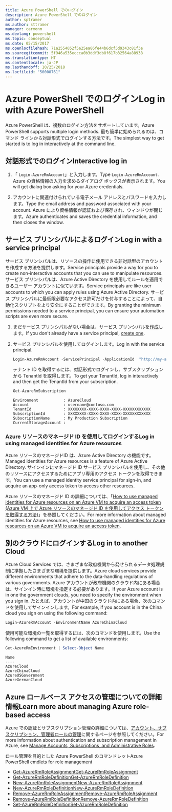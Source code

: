 ```yaml
---
title: Azure PowerShell でのログイン
description: Azure PowerShell でのログイン
author: sptramer
ms.author: sttramer
manager: carmonm
ms.devlang: powershell
ms.topic: conceptual
ms.date: 05/15/2017
ms.openlocfilehash: 71a2554052f5a25ea86fe44b6dcf5d9343c81f3e
ms.sourcegitcommit: 5f946a535eccca0b3ddf3db8f617b32564a88938
ms.translationtype: HT
ms.contentlocale: ja-JP
ms.lasthandoff: 10/25/2018
ms.locfileid: "50000761"
---
```

# <a name="log-in-with-azure-powershell"></a><span data-ttu-id="5a029-103">Azure PowerShell でのログイン</span><span class="sxs-lookup"><span data-stu-id="5a029-103">Log in with Azure PowerShell</span></span>

<span data-ttu-id="5a029-104">Azure PowerShell は、複数のログイン方法をサポートしています。</span><span class="sxs-lookup"><span data-stu-id="5a029-104">Azure PowerShell supports multiple login methods.</span></span> <span data-ttu-id="5a029-105">最も簡単に始められるのは、コマンド ラインから対話形式でログインする方法です。</span><span class="sxs-lookup"><span data-stu-id="5a029-105">The simplest way to get started is to log in interactively at the command line.</span></span>

## <a name="interactive-log-in"></a><span data-ttu-id="5a029-106">対話形式でのログイン</span><span class="sxs-lookup"><span data-stu-id="5a029-106">Interactive log in</span></span>

1. <span data-ttu-id="5a029-107">「 `Login-AzureRmAccount`」と入力します。</span><span class="sxs-lookup"><span data-stu-id="5a029-107">Type `Login-AzureRmAccount`.</span></span> <span data-ttu-id="5a029-108">Azure の資格情報の入力を求めるダイアログ ボックスが表示されます。</span><span class="sxs-lookup"><span data-stu-id="5a029-108">You will get dialog box asking for your Azure credentials.</span></span>

2. <span data-ttu-id="5a029-109">アカウントに関連付けられている電子メール アドレスとパスワードを入力します。</span><span class="sxs-lookup"><span data-stu-id="5a029-109">Type the email address and password associated with your account.</span></span> <span data-ttu-id="5a029-110">Azure により資格情報が認証および保存され、ウィンドウが閉じます。</span><span class="sxs-lookup"><span data-stu-id="5a029-110">Azure authenticates and saves the credential information, and then closes the window.</span></span>

## <a name="log-in-with-a-service-principal"></a><span data-ttu-id="5a029-111">サービス プリンシパルによるログイン</span><span class="sxs-lookup"><span data-stu-id="5a029-111">Log in with a service principal</span></span>

<span data-ttu-id="5a029-112">サービス プリンシパルは、リソースの操作に使用できる非対話型のアカウントを作成する方法を提供します。</span><span class="sxs-lookup"><span data-stu-id="5a029-112">Service principals provide a way for you to create non-interactive accounts that you can use to manipulate resources.</span></span> <span data-ttu-id="5a029-113">サービス プリンシパルは、Azure Active Directory を使用してルールを適用できるユーザー アカウントに似ています。</span><span class="sxs-lookup"><span data-stu-id="5a029-113">Service principals are like user accounts to which you can apply rules using Azure Active Directory.</span></span> <span data-ttu-id="5a029-114">サービス プリンシパルに最低限必要なアクセス許可だけを付与することによって、自動化スクリプトをより安全にすることができます。</span><span class="sxs-lookup"><span data-stu-id="5a029-114">By granting the minimum permissions needed to a service principal, you can ensure your automation scripts are even more secure.</span></span>

1. <span data-ttu-id="5a029-115">まだサービス プリンシパルがない場合は、サービス プリンシパルを[作成](create-azure-service-principal-azureps.md)します。</span><span class="sxs-lookup"><span data-stu-id="5a029-115">If you don't already have a service principal, [create one](create-azure-service-principal-azureps.md).</span></span>

2. <span data-ttu-id="5a029-116">サービス プリンシパルを使用してログインします。</span><span class="sxs-lookup"><span data-stu-id="5a029-116">Log in with the service principal.</span></span>

    ```powershell
    Login-AzureRmAccount -ServicePrincipal -ApplicationId  "http://my-app" -Credential $pscredential -TenantId $tenantid
    ```

    <span data-ttu-id="5a029-117">テナント ID を取得するには、対話形式でログインし、サブスクリプションから TenantId を取得します。</span><span class="sxs-lookup"><span data-stu-id="5a029-117">To get your TenantId, log in interactively and then get the TenantId from your subscription.</span></span>

    ```powershell
    Get-AzureRmSubscription
    ```

    ```output
    Environment           : AzureCloud
    Account               : username@contoso.com
    TenantId              : XXXXXXXX-XXXX-XXXX-XXXX-XXXXXXXXXXXX
    SubscriptionId        : XXXXXXXX-XXXX-XXXX-XXXX-XXXXXXXXXXXX
    SubscriptionName      : My Production Subscription
    CurrentStorageAccount :
    ```

### <a name="log-in-using-managed-identities-for-azure-resources"></a><span data-ttu-id="5a029-118">Azure リソースのマネージド ID を使用してログインする</span><span class="sxs-lookup"><span data-stu-id="5a029-118">Log in using managed identities for Azure resources</span></span>

<span data-ttu-id="5a029-119">Azure リソースのマネージドID は、Azure Active Directory の機能です。</span><span class="sxs-lookup"><span data-stu-id="5a029-119">Managed identities for Azure resources is a feature of Azure Active Directory.</span></span> <span data-ttu-id="5a029-120">サインインにマネージド ID サービス プリンシパルを使用し、その他のリソースにアクセスするためにアプリ専用のアクセス トークンを取得できます。</span><span class="sxs-lookup"><span data-stu-id="5a029-120">You can use a managed identity service principal for sign-in, and acquire an app-only access token to access other resources.</span></span>

<span data-ttu-id="5a029-121">Azure リソースのマネージド ID の詳細については、「[How to use managed identities for Azure resources on an Azure VM to acquire an access token (Azure VM 上で Azure リソースのマネージド ID を使用してアクセス トークンを取得する方法)](/azure/active-directory/managed-identities-azure-resources/how-to-use-vm-token)」を参照してください。</span><span class="sxs-lookup"><span data-stu-id="5a029-121">For more information about managed identities for Azure resources, see [How to use managed identities for Azure resources on an Azure VM to acquire an access token](/azure/active-directory/managed-identities-azure-resources/how-to-use-vm-token).</span></span>

## <a name="log-in-to-another-cloud"></a><span data-ttu-id="5a029-122">別のクラウドにログインする</span><span class="sxs-lookup"><span data-stu-id="5a029-122">Log in to another Cloud</span></span>

<span data-ttu-id="5a029-123">Azure Cloud Services では、さまざまな政府機関から発せられるデータ処理規制に準拠したさまざまな環境を提供します。</span><span class="sxs-lookup"><span data-stu-id="5a029-123">Azure cloud services provide different environments that adhere to the data-handling regulations of various governments.</span></span> <span data-ttu-id="5a029-124">Azure アカウントが政府機関のクラウド内にある場合は、サインイン時に環境を指定する必要があります。</span><span class="sxs-lookup"><span data-stu-id="5a029-124">If your Azure account is in one the government clouds, you need to specify the environment when you sign in.</span></span> <span data-ttu-id="5a029-125">たとえば、アカウントが中国のクラウド内にある場合、次のコマンドを使用してサインインします。</span><span class="sxs-lookup"><span data-stu-id="5a029-125">For example, if you account is in the China cloud you sign on using the following command:</span></span>

```powershell
Login-AzureRmAccount -EnvironmentName AzureChinaCloud
```

<span data-ttu-id="5a029-126">使用可能な環境の一覧を取得するには、次のコマンドを使用します。</span><span class="sxs-lookup"><span data-stu-id="5a029-126">Use the following command to get a list of available environments:</span></span>

```powershell
Get-AzureRmEnvironment | Select-Object Name
```

```output
Name
----
AzureCloud
AzureChinaCloud
AzureUSGovernment
AzureGermanCloud
```

## <a name="learn-more-about-managing-azure-role-based-access"></a><span data-ttu-id="5a029-127">Azure ロールベース アクセスの管理についての詳細情報</span><span class="sxs-lookup"><span data-stu-id="5a029-127">Learn more about managing Azure role-based access</span></span>

<span data-ttu-id="5a029-128">Azure での認証とサブスクリプション管理の詳細については、[アカウント、サブスクリプション、管理者ロールの管理](/azure/active-directory/role-based-access-control-configure)に関するページを参照してください。</span><span class="sxs-lookup"><span data-stu-id="5a029-128">For more information about authentication and subscription management in Azure, see [Manage Accounts, Subscriptions, and Administrative Roles](/azure/active-directory/role-based-access-control-configure).</span></span>

<span data-ttu-id="5a029-129">ロール管理を目的とした Azure PowerShell のコマンドレット</span><span class="sxs-lookup"><span data-stu-id="5a029-129">Azure PowerShell cmdlets for role management</span></span>

* [<span data-ttu-id="5a029-130">Get-AzureRmRoleAssignment</span><span class="sxs-lookup"><span data-stu-id="5a029-130">Get-AzureRmRoleAssignment</span></span>](/powershell/module/AzureRM.Resources/Get-AzureRmRoleAssignment)
* [<span data-ttu-id="5a029-131">Get-AzureRmRoleDefinition</span><span class="sxs-lookup"><span data-stu-id="5a029-131">Get-AzureRmRoleDefinition</span></span>](/powershell/module/AzureRM.Resources/Get-AzureRmRoleDefinition)
* [<span data-ttu-id="5a029-132">New-AzureRmRoleAssignment</span><span class="sxs-lookup"><span data-stu-id="5a029-132">New-AzureRmRoleAssignment</span></span>](/powershell/module/AzureRM.Resources/New-AzureRmRoleAssignment)
* [<span data-ttu-id="5a029-133">New-AzureRmRoleDefinition</span><span class="sxs-lookup"><span data-stu-id="5a029-133">New-AzureRmRoleDefinition</span></span>](/powershell/module/AzureRM.Resources/New-AzureRmRoleDefinition)
* [<span data-ttu-id="5a029-134">Remove-AzureRmRoleAssignment</span><span class="sxs-lookup"><span data-stu-id="5a029-134">Remove-AzureRmRoleAssignment</span></span>](/powershell/module/AzureRM.Resources/Remove-AzureRmRoleAssignment)
* [<span data-ttu-id="5a029-135">Remove-AzureRmRoleDefinition</span><span class="sxs-lookup"><span data-stu-id="5a029-135">Remove-AzureRmRoleDefinition</span></span>](/powershell/module/AzureRM.Resources/Remove-AzureRmRoleDefinition)
* [<span data-ttu-id="5a029-136">Set-AzureRmRoleDefinition</span><span class="sxs-lookup"><span data-stu-id="5a029-136">Set-AzureRmRoleDefinition</span></span>](/powershell/moduel/AzureRM.Resources/Set-AzureRmRoleDefinition)
